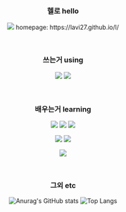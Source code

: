 <h3 align="center">헬로 hello</h3>
<p align="center">
  <img src="https://visitor-badge.laobi.icu/badge?page_id=lavi27" id="counter">
  homepage: https://lavi27.github.io/l/
</p>
<br>

<h3 align="center">쓰는거 using</h3>
<p align="center">
  <img src="https://img.shields.io/badge/Visual Studio Code-007ACC?style=flat-square&logo=Visual Studio Code&logoColor=white"/>
  <img src="https://img.shields.io/badge/Windows-0078D6?style=flat-square&logo=Windows&logoColor=white"/>
</p>
<br>

<h3 align="center">배우는거 learning</h3>
<p align="center">
  <img src="https://img.shields.io/badge/HTML5-E34F26?style=flat-square&logo=HTML5&logoColor=white"/>
  <img src="https://img.shields.io/badge/CSS3-1572B6?style=flat-square&logo=CSS3&logoColor=white"/>
  <img src="https://img.shields.io/badge/JavaScript-007396?style=flat-square&logo=JavaScript&logoColor=white"/>
</p>
<p align="center">
  <img src="https://img.shields.io/badge/Python-3776AB?style=flat-square&logo=Python&logoColor=white"/>
  <img src="https://img.shields.io/badge/C-A8B9CC?style=flat-square&logo=C&logoColor=white"/>
</p>
<p align="center">
  <img src="https://img.shields.io/badge/Vue.js-4FC08D?style=flat-square&logo=Vue.js&logoColor=white"/>
</p>
<br>

<h3 align="center">그외 etc</h3>
<div align="center">

  ![Anurag's GitHub stats](https://github-readme-stats.vercel.app/api?username=lavi27)
  ![Top Langs](https://github-readme-stats.vercel.app/api/top-langs/?username=lavi27&theme=buefy)
</div>